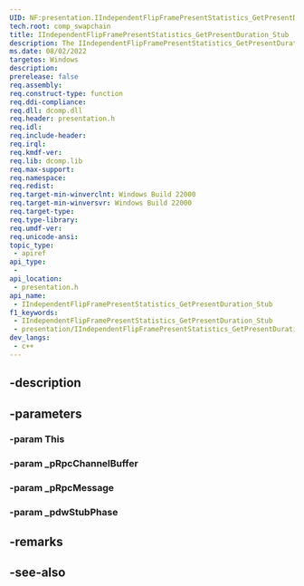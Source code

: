 ```yaml
---
UID: NF:presentation.IIndependentFlipFramePresentStatistics_GetPresentDuration_Stub
tech.root: comp_swapchain
title: IIndependentFlipFramePresentStatistics_GetPresentDuration_Stub
description: The IIndependentFlipFramePresentStatistics_GetPresentDuration_Stub function gets the actual amount of time the present was displayed.
ms.date: 08/02/2022
targetos: Windows
description: 
prerelease: false
req.assembly: 
req.construct-type: function
req.ddi-compliance: 
req.dll: dcomp.dll
req.header: presentation.h
req.idl: 
req.include-header: 
req.irql: 
req.kmdf-ver: 
req.lib: dcomp.lib
req.max-support: 
req.namespace: 
req.redist: 
req.target-min-winverclnt: Windows Build 22000
req.target-min-winversvr: Windows Build 22000
req.target-type: 
req.type-library: 
req.umdf-ver: 
req.unicode-ansi: 
topic_type:
 - apiref
api_type:
 - 
api_location:
 - presentation.h
api_name:
 - IIndependentFlipFramePresentStatistics_GetPresentDuration_Stub
f1_keywords:
 - IIndependentFlipFramePresentStatistics_GetPresentDuration_Stub
 - presentation/IIndependentFlipFramePresentStatistics_GetPresentDuration_Stub
dev_langs:
 - c++
---
```


## -description

## -parameters

### -param This

### -param _pRpcChannelBuffer

### -param _pRpcMessage

### -param _pdwStubPhase

## -remarks

## -see-also

